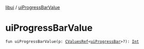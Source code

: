 [libui](index.md) / [uiProgressBarValue](./ui-progress-bar-value.md)

# uiProgressBarValue

`fun uiProgressBarValue(p: `[`CValuesRef`](../kotlinx.cinterop/-c-values-ref/index.md)`<`[`uiProgressBar`](ui-progress-bar.md)`>?): `[`Int`](https://kotlinlang.org/api/latest/jvm/stdlib/kotlin/-int/index.html)
